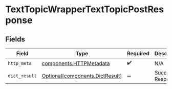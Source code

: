 # TextTopicWrapperTextTopicPostResponse


## Fields

| Field                                                                    | Type                                                                     | Required                                                                 | Description                                                              |
| ------------------------------------------------------------------------ | ------------------------------------------------------------------------ | ------------------------------------------------------------------------ | ------------------------------------------------------------------------ |
| `http_meta`                                                              | [components.HTTPMetadata](../../models/components/httpmetadata.md)       | :heavy_check_mark:                                                       | N/A                                                                      |
| `dict_result`                                                            | [Optional[components.DictResult]](../../models/components/dictresult.md) | :heavy_minus_sign:                                                       | Successful Response                                                      |